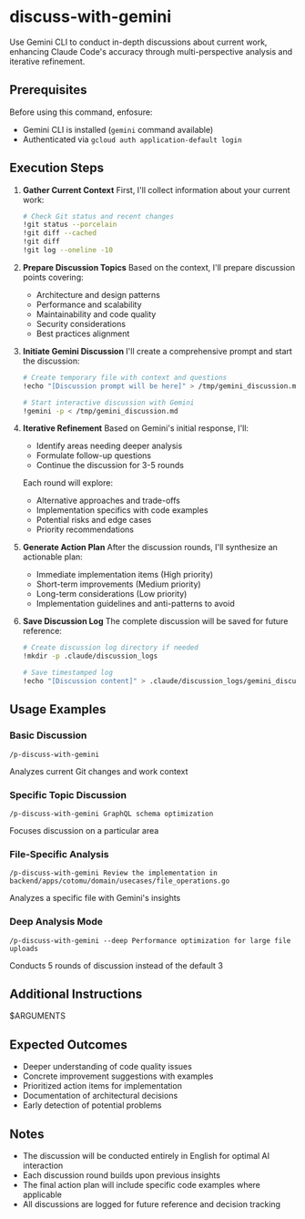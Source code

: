 # discuss-with-gemini

Use Gemini CLI to conduct in-depth discussions about current work, enhancing Claude Code's accuracy through multi-perspective analysis and iterative refinement.

## Prerequisites
Before using this command, enfosure:
- Gemini CLI is installed (`gemini` command available)
- Authenticated via `gcloud auth application-default login`

## Execution Steps

1. **Gather Current Context**
   First, I'll collect information about your current work:
   ```bash
   # Check Git status and recent changes
   !git status --porcelain
   !git diff --cached
   !git diff
   !git log --oneline -10
   ```

2. **Prepare Discussion Topics**
   Based on the context, I'll prepare discussion points covering:
   - Architecture and design patterns
   - Performance and scalability
   - Maintainability and code quality
   - Security considerations
   - Best practices alignment

3. **Initiate Gemini Discussion**
   I'll create a comprehensive prompt and start the discussion:
   ```bash
   # Create temporary file with context and questions
   !echo "[Discussion prompt will be here]" > /tmp/gemini_discussion.md
   
   # Start interactive discussion with Gemini
   !gemini -p < /tmp/gemini_discussion.md
   ```

4. **Iterative Refinement**
   Based on Gemini's initial response, I'll:
   - Identify areas needing deeper analysis
   - Formulate follow-up questions
   - Continue the discussion for 3-5 rounds
   
   Each round will explore:
   - Alternative approaches and trade-offs
   - Implementation specifics with code examples
   - Potential risks and edge cases
   - Priority recommendations

5. **Generate Action Plan**
   After the discussion rounds, I'll synthesize an actionable plan:
   - Immediate implementation items (High priority)
   - Short-term improvements (Medium priority)
   - Long-term considerations (Low priority)
   - Implementation guidelines and anti-patterns to avoid

6. **Save Discussion Log**
   The complete discussion will be saved for future reference:
   ```bash
   # Create discussion log directory if needed
   !mkdir -p .claude/discussion_logs
   
   # Save timestamped log
   !echo "[Discussion content]" > .claude/discussion_logs/gemini_discussion_$(date +%Y%m%d_%H%M%S).md
   ```

## Usage Examples

### Basic Discussion
```
/p-discuss-with-gemini
```
Analyzes current Git changes and work context

### Specific Topic Discussion
```
/p-discuss-with-gemini GraphQL schema optimization
```
Focuses discussion on a particular area

### File-Specific Analysis
```
/p-discuss-with-gemini Review the implementation in backend/apps/cotomu/domain/usecases/file_operations.go
```
Analyzes a specific file with Gemini's insights

### Deep Analysis Mode
```
/p-discuss-with-gemini --deep Performance optimization for large file uploads
```
Conducts 5 rounds of discussion instead of the default 3

## Additional Instructions
$ARGUMENTS

## Expected Outcomes
- Deeper understanding of code quality issues
- Concrete improvement suggestions with examples
- Prioritized action items for implementation
- Documentation of architectural decisions
- Early detection of potential problems

## Notes
- The discussion will be conducted entirely in English for optimal AI interaction
- Each discussion round builds upon previous insights
- The final action plan will include specific code examples where applicable
- All discussions are logged for future reference and decision tracking

